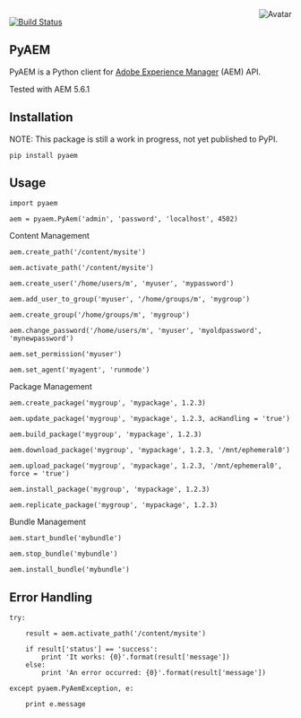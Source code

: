 <img align="right" src="https://raw.github.com/cliffano/pyaem/master/avatar.jpg" alt="Avatar"/>

[![Build Status](https://secure.travis-ci.org/cliffano/pyaem.png?branch=master)](http://travis-ci.org/cliffano/pyaem)
<br/>

PyAEM
-----

PyAEM is a Python client for [Adobe Experience Manager](http://dev.day.com/docs/en/cq/current.html) (AEM) API.

Tested with AEM 5.6.1

Installation
------------

NOTE: This package is still a work in progress, not yet published to PyPI.

    pip install pyaem

Usage
-----

    import pyaem

    aem = pyaem.PyAem('admin', 'password', 'localhost', 4502)

Content Management

	aem.create_path('/content/mysite')

	aem.activate_path('/content/mysite')

	aem.create_user('/home/users/m', 'myuser', 'mypassword')

	aem.add_user_to_group('myuser', '/home/groups/m', 'mygroup')

	aem.create_group('/home/groups/m', 'mygroup')

	aem.change_password('/home/users/m', 'myuser', 'myoldpassword', 'mynewpassword')

	aem.set_permission('myuser')

	aem.set_agent('myagent', 'runmode')

Package Management

    aem.create_package('mygroup', 'mypackage', 1.2.3)

    aem.update_package('mygroup', 'mypackage', 1.2.3, acHandling = 'true')

    aem.build_package('mygroup', 'mypackage', 1.2.3)

    aem.download_package('mygroup', 'mypackage', 1.2.3, '/mnt/ephemeral0')

    aem.upload_package('mygroup', 'mypackage', 1.2.3, '/mnt/ephemeral0', force = 'true')

    aem.install_package('mygroup', 'mypackage', 1.2.3)

    aem.replicate_package('mygroup', 'mypackage', 1.2.3)
    
Bundle Management

	aem.start_bundle('mybundle')

	aem.stop_bundle('mybundle')

    aem.install_bundle('mybundle')

Error Handling
--------------

    try:
    
        result = aem.activate_path('/content/mysite')
        
        if result['status'] == 'success':
        	print 'It works: {0}'.format(result['message'])
        else:
        	print 'An error occurred: {0}'.format(result['message'])
        	
    except pyaem.PyAemException, e:
    
        print e.message
